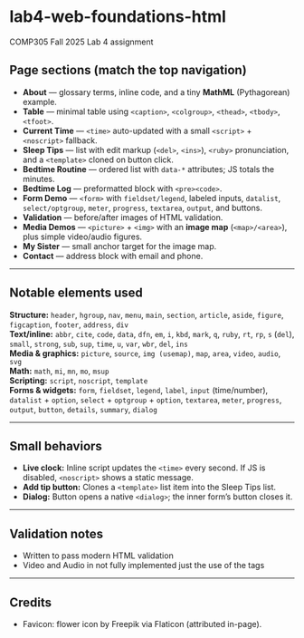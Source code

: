 # lab4-web-foundations-html
COMP305 Fall 2025 Lab 4 assignment

## Page sections (match the top navigation)
- **About** — glossary terms, inline code, and a tiny **MathML** (Pythagorean) example.
- **Table** — minimal table using `<caption>`, `<colgroup>`, `<thead>`, `<tbody>`, `<tfoot>`.
- **Current Time** — `<time>` auto-updated with a small `<script>` + `<noscript>` fallback.
- **Sleep Tips** — list with edit markup (`<del>`, `<ins>`), `<ruby>` pronunciation, and a `<template>` cloned on button click.
- **Bedtime Routine** — ordered list with `data-*` attributes; JS totals the minutes.
- **Bedtime Log** — preformatted block with `<pre><code>`.
- **Form Demo** — `<form>` with `fieldset/legend`, labeled inputs, `datalist`, `select/optgroup`, `meter`, `progress`, `textarea`, `output`, and buttons.
- **Validation** — before/after images of HTML validation.
- **Media Demos** — `<picture>` + `<img>` with an **image map** (`<map>/<area>`), plus simple video/audio figures.
- **My Sister** — small anchor target for the image map.
- **Contact** — address block with email and phone.

---

## Notable elements used
**Structure:** `header`, `hgroup`, `nav`, `menu`, `main`, `section`, `article`, `aside`, `figure`, `figcaption`, `footer`, `address`, `div`  
**Text/inline:** `abbr`, `cite`, `code`, `data`, `dfn`, `em`, `i`, `kbd`, `mark`, `q`, `ruby`, `rt`, `rp`, `s` (`del`), `small`, `strong`, `sub`, `sup`, `time`, `u`, `var`, `wbr`, `del`, `ins`  
**Media & graphics:** `picture`, `source`, `img (usemap)`, `map`, `area`, `video`, `audio`, `svg`  
**Math:** `math`, `mi`, `mn`, `mo`, `msup`  
**Scripting:** `script`, `noscript`, `template`  
**Forms & widgets:** `form`, `fieldset`, `legend`, `label`, `input` (time/number), `datalist` + `option`, `select` + `optgroup` + `option`, `textarea`, `meter`, `progress`, `output`, `button`, `details`, `summary`, `dialog`

---

## Small behaviors
- **Live clock:** Inline script updates the `<time>` every second. If JS is disabled, `<noscript>` shows a static message.
- **Add tip button:** Clones a `<template>` list item into the Sleep Tips list.
- **Dialog:** Button opens a native `<dialog>`; the inner form’s button closes it.

---

## Validation notes
- Written to pass modern HTML validation
- Video and Audio in not fully implemented just the use of the tags

---

## Credits
- Favicon: flower icon by Freepik via Flaticon (attributed in-page).